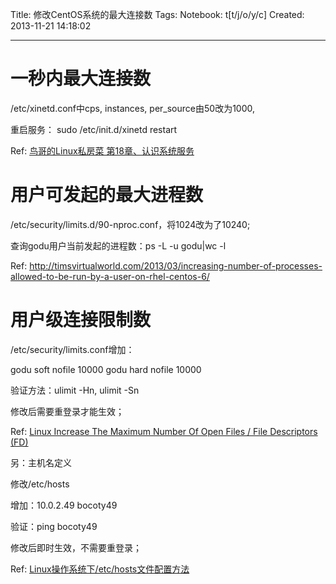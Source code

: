 Title: 修改CentOS系统的最大连接数
Tags: 
Notebook: t[t/j/o/y/c]
Created: 2013-11-21 14:18:02

------

# 一秒内最大连接数

/etc/xinetd.conf中cps, instances, per_source由50改为1000,

重启服务： sudo /etc/init.d/xinetd restart

Ref: [鸟哥的Linux私房菜 第18章、认识系统服务](http://linux.vbird.org/linux_basic/0560daemons.php)

# 用户可发起的最大进程数

/etc/security/limits.d/90-nproc.conf，将1024改为了10240;

查询godu用户当前发起的进程数：ps -L -u godu|wc -l

Ref: http://timsvirtualworld.com/2013/03/increasing-number-of-processes-allowed-to-be-run-by-a-user-on-rhel-centos-6/

# 用户级连接限制数

/etc/security/limits.conf增加：

godu    soft nofile   10000 
godu    hard nofile   10000 

验证方法：ulimit -Hn, ulimit -Sn

修改后需要重登录才能生效；

Ref: [Linux Increase The Maximum Number Of Open Files / File Descriptors (FD)](http://www.cyberciti.biz/faq/linux-increase-the-maximum-number-of-open-files/)

另：主机名定义

修改/etc/hosts

增加：10.0.2.49  bocoty49

验证：ping bocoty49

修改后即时生效，不需要重登录；

Ref: [Linux操作系统下/etc/hosts文件配置方法](http://os.51cto.com/art/200803/68170.htm)
